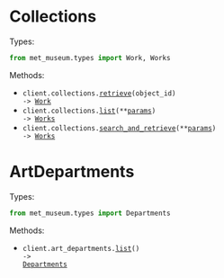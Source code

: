 # Collections

Types:

```python
from met_museum.types import Work, Works
```

Methods:

- <code title="get /objects/{objectId}">client.collections.<a href="./src/met_museum/resources/collections.py">retrieve</a>(object_id) -> <a href="./src/met_museum/types/work.py">Work</a></code>
- <code title="get /objects">client.collections.<a href="./src/met_museum/resources/collections.py">list</a>(\*\*<a href="src/met_museum/types/collection_list_params.py">params</a>) -> <a href="./src/met_museum/types/works.py">Works</a></code>
- <code title="get /search">client.collections.<a href="./src/met_museum/resources/collections.py">search_and_retrieve</a>(\*\*<a href="src/met_museum/types/collection_search_and_retrieve_params.py">params</a>) -> <a href="./src/met_museum/types/works.py">Works</a></code>

# ArtDepartments

Types:

```python
from met_museum.types import Departments
```

Methods:

- <code title="get /departments">client.art_departments.<a href="./src/met_museum/resources/art_departments.py">list</a>() -> <a href="./src/met_museum/types/departments.py">Departments</a></code>
